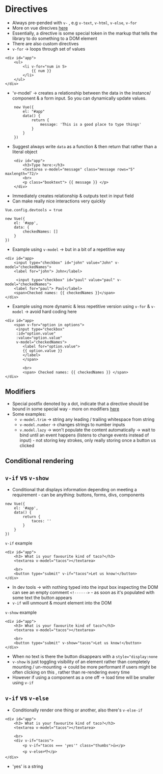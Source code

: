 # Directives
* Always pre-pended with `v-` , e.g `v-text`, `v-html`, `v-else`, `v-for`
* More on vue direcives [here](https://011.vuejs.org/guide/directives.html)
* Essentially, a directive is some special token in the markup that tells the library to do something to a DOM element
* There are also custom directives 
* `v-for` -> loops through set of values

```
<div id="app">
    <ul>
        <li v-for="num in 5>
            {{ num }}
        </li>
    </ul>
</div>
```

* 'v-model' -> creates a relationship between the data in the instance/ component & a form input. So you can dynamically update values.

```
    new Vue({
        el: "#app"
        data() {
            return {
                message: 'This is a good place to type things'
            }
        }
    })

```
* Suggest always write `data` as a function & then return that rather than a literal object

```
    <div id="app">
        <h3>Type here:</h3>
        <textarea v-model="message" class="message rows="5" maxlength="72/>
        <br>
        <p class="booktext"> {{ message }} </p>
    </div>
```
* Immediately creates relationship & outputs text in input field
* Can make really nice interactions very quickly

`Vue.config.devtools = true`

```
new Vue({
    el: '#app',
    data: {
        checkedNames: []
    }
})
```

* Example using `v-model` -> but in a bit of a repetitive way
```
<div id="app>
    <input type="checkbox" id="john" value="John" v-model="checkedNames">
    <label for="john"> John</label>

     <input type="checkbox" id="paul" value="paul" v-model="checkedNames">
    <label for="paul"> Paul</label>
    <span>Checked names: {{ checkedNames }}</span>
</div> 
```

* Example using more dynamic & less repetitive version using `v-for` & `v-model` -> avoid hard coding here

```
<div id="app>
    <span v-for="option in options">
     <input type="checkbox"
     :id="option.value"
     :value="option.value"
     v-model="checkedNames">
        <label for="option.value">
        {{ option.value }}
        </label>
        </span>

        <br>
        <span> Checked names: {{ checkedNames }} </span>
</div> 

```

## Modifiers
* Special postfix denoted by a dot, indicate that a directive should be bound in some special way - more on modifiers [here](https://vuejs.org/v2/guide/syntax.html#Modifiers)
* Some examples:
    * `v-model.trim` -> string any leading / trailing whitespace from string
    * `v-model.number` -> changes strings to number inputs 
    * `v.model.lazy` -> won't populate the content automatically -> wait to bind until an event happens (listens to change events instead of input) - not storing key strokes, only really storing once a button us clicked


## Conditional rendering

## `v-if` vs `v-show`
* Conditional that displays information depending on meeting a requirement - can be anything: buttons, forms, divs, components



```
new Vue({
    el: '#app',
    data() {
        return {
            tacos: ''
        }
    }
})
```

`v-if` example
```
<div id="app">
    <h3> What is your favourite kind of taco?</h3>
    <textarea v-model="tacos"></textarea>

    <br>
    <button type="submit" v-if="tacos">Let us know!</button>
</div>
```

* In dev tools -> with nothing typed into the input box inspecting the DOM can see an empty comment `<!------>` - as soon as it's populated with some text the button appears
* `v-if` will unmount & mount element into the DOM



`v-show` example
```
<div id="app">
    <h3> What is your favourite kind of taco?</h3>
    <textarea v-model="tacos"></textarea>

    <br>
    <button type="submit" v-show="tacos">Let us know!</button>
</div>
```
* When no text is there the button disappears with a `style="display:none`
* `v-show` is just toggling visibility of an element rather than completely mounting / un-mounting -> could be more performant if users might be often clicking on this , rather than re-rendering every time
* However if using a component as a one off -> load time will be smaller using `v-if`


## `v-if` vs `v-else`
* Conditionally render one thing or another, also there's `v-else-if`
```
<div id="app">
    <h3> What is your favourite kind of taco?</h3>
    <textarea v-model="tacos"></textarea>

    <br>
    <div v-if="tacos">
        <p v-if="tacos === 'yes'" class="thumbs">👍</p>
        <p v-else>👎</p>
</div>
```
* 'yes' is a string


